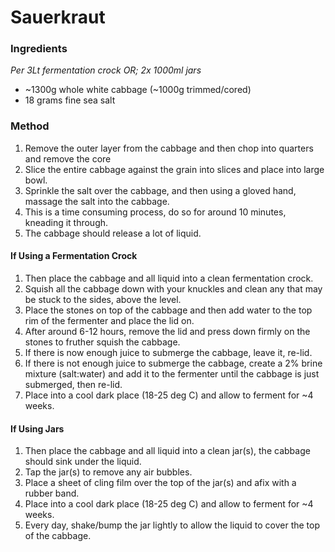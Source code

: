 # Sauerkraut

### Ingredients

*Per 3Lt fermentation crock OR; 2x 1000ml jars*

* ~1300g whole white cabbage (~1000g trimmed/cored)
* 18 grams fine sea salt

### Method

1. Remove the outer layer from the cabbage and then chop into quarters and remove the core
1. Slice the entire cabbage against the grain into slices and place into large bowl.
1. Sprinkle the salt over the cabbage, and then using a gloved hand, massage the salt into the cabbage.
1. This is a time consuming process, do so for around 10 minutes, kneading it through.
1. The cabbage should release a lot of liquid.

#### If Using a Fermentation Crock

1. Then place the cabbage and all liquid into a clean fermentation crock.
1. Squish all the cabbage down with your knuckles and clean any that may be stuck to the sides, above the level.
1. Place the stones on top of the cabbage and then add water to the top rim of the fermenter and place the lid on.
1. After around 6-12 hours, remove the lid and press down firmly on the stones to fruther squish the cabbage.
1. If there is now enough juice to submerge the cabbage, leave it, re-lid.
1. If there is not enough juice to submerge the cabbage, create a 2% brine mixture (salt:water) and add it to the fermenter until the cabbage is just submerged, then re-lid.
1. Place into a cool dark place (18-25 deg C) and allow to ferment for ~4 weeks.

#### If Using Jars

1. Then place the cabbage and all liquid into a clean jar(s), the cabbage should sink under the liquid.
1. Tap the jar(s) to remove any air bubbles.
1. Place a sheet of cling film over the top of the jar(s) and afix with a rubber band.
1. Place into a cool dark place (18-25 deg C) and allow to ferment for ~4 weeks.
1. Every day, shake/bump the jar lightly to allow the liquid to cover the top of the cabbage.
